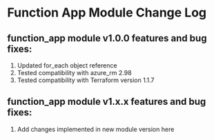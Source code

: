 # Function App Module Change Log

## function_app module v1.0.0 features and bug fixes:

1. Updated for_each object reference
2. Tested compatibility with azure_rm 2.98
3. Tested compatibility with Terraform version 1.1.7

## function_app module v1.x.x features and bug fixes:

1. Add changes implemented in new module version here
